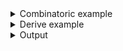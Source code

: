 <details><summary>Combinatoric example</summary>

```no_run
#[derive(Debug, Clone)]
pub enum Options {
    /// Run a binary
    Run {
        /// Name of a binary to run
        bin: String,

        /// Arguments to pass to a binary
        args: Vec<String>,
    },
    /// Compile a binary
    Build {
        /// Name of a binary to build
        bin: String,
        /// Compile the binary in release mode
        release: bool,
    },
}

// combine mode gives more flexibility to share the same code across multiple parsers
fn run() -> impl Parser<Options> {
    let bin = long("bin").help("Name of a binary to run").argument("BIN");
    let args = positional("ARG")
        .strict()
        .help("Arguments to pass to a binary")
        .many();

    construct!(Options::Run { bin, args })
}

pub fn options() -> OptionParser<Options> {
    let run = run().to_options().descr("Run a binary").command("run");

    let bin = long("bin")
        .help("Name of a binary to build ")
        .argument("BIN");
    let release = long("release")
        .help("Compile the binary in release mode")
        .switch();
    let build = construct!(Options::Build { bin, release })
        .to_options()
        .descr("Compile a binary")
        .command("build");

    construct!([run, build]).to_options()
}
```

</details>
<details><summary>Derive example</summary>

```no_run
#[derive(Debug, Clone, Bpaf)]
#[bpaf(options)]
pub enum Options {
    #[bpaf(command)]
    /// Run a binary
    Run {
        #[bpaf(argument("BIN"))]
        /// Name of a binary to run
        bin: String,

        #[bpaf(positional("ARG"), strict, many)]
        /// Arguments to pass to a binary
        args: Vec<String>,
    },
    #[bpaf(command)]
    /// Compile a binary
    Build {
        #[bpaf(argument("BIN"))]
        /// Name of a binary to build
        bin: String,
        /// Compile the binary in release mode
        release: bool,
    },
}
```

</details>
<details><summary>Output</summary>

Help contains both commands, bpaf takes short command description from the inner command
description


<div class='bpaf-doc'>
$ app --help<br>
<p><b>Usage</b>: <tt><b>app</b></tt> <tt><i>COMMAND ...</i></tt></p><p><div>
<b>Available options:</b></div><dl><dt><tt><b>-h</b></tt>, <tt><b>--help</b></tt></dt>
<dd>Prints help information</dd>
</dl>
</p><p><div>
<b>Available commands:</b></div><dl><dt><tt><b>run</b></tt></dt>
<dd>Run a binary</dd>
<dt><tt><b>build</b></tt></dt>
<dd>Compile a binary</dd>
</dl>
</p>
<style>
div.bpaf-doc {
    padding: 14px;
    background-color:var(--code-block-background-color);
    font-family: mono;
    margin-bottom: 0.75em;
}
div.bpaf-doc dt { margin-left: 1em; }
div.bpaf-doc dd { margin-left: 3em; }
div.bpaf-doc dl { margin-top: 0; padding-left: 1em; }
div.bpaf-doc  { padding-left: 1em; }
</style>
</div>


Same as before each command gets its own help message


<div class='bpaf-doc'>
$ app run --help<br>
<p>Run a binary</p><p><b>Usage</b>: <tt><b>app</b></tt> <tt><b>run</b></tt> <tt><b>--bin</b></tt>=<tt><i>BIN</i></tt> <tt><b>--</b></tt> [<tt><i>ARG</i></tt>]...</p><p><div>
<b>Available positional items:</b></div><dl><dt><tt><i>ARG</i></tt></dt>
<dd>Arguments to pass to a binary</dd>
</dl>
</p><p><div>
<b>Available options:</b></div><dl><dt><tt><b>    --bin</b></tt>=<tt><i>BIN</i></tt></dt>
<dd>Name of a binary to run</dd>
<dt><tt><b>-h</b></tt>, <tt><b>--help</b></tt></dt>
<dd>Prints help information</dd>
</dl>
</p>
<style>
div.bpaf-doc {
    padding: 14px;
    background-color:var(--code-block-background-color);
    font-family: mono;
    margin-bottom: 0.75em;
}
div.bpaf-doc dt { margin-left: 1em; }
div.bpaf-doc dd { margin-left: 3em; }
div.bpaf-doc dl { margin-top: 0; padding-left: 1em; }
div.bpaf-doc  { padding-left: 1em; }
</style>
</div>


And can be executed separately


<div class='bpaf-doc'>
$ app run --bin basic<br>
Run { bin: "basic", args: [] }
</div>


<div class='bpaf-doc'>
$ app build --bin demo --release<br>
Build { bin: "demo", release: true }
</div>

</details>
